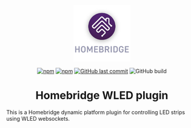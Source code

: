 <p align="center">

<img src="https://github.com/homebridge/branding/raw/latest/logos/homebridge-wordmark-logo-vertical.png" width="150">

</p>

<span align="center">

[![npm](https://img.shields.io/npm/v/homebridge-wled-ws.svg?style=plastic)](https://www.npmjs.com/package/homebridge-wled-ws)
[![npm](https://img.shields.io/npm/dt/homebridge-wled-ws.svg?style=plastic)](https://www.npmjs.com/package/homebridge-wled-ws)
[![GitHub last commit](https://img.shields.io/github/last-commit/smhex/homebridge-wled-ws.svg?style=plastic)](https://github.com/smhex/homebridge-wled-ws)
![GitHub build](https://img.shields.io/github/actions/workflow/status/smhex/homebridge-wled-ws/build.yml?style=plastic)

# Homebridge WLED plugin

</span>

This is a Homebridge dynamic platform plugin for controlling LED strips using WLED websockets.
